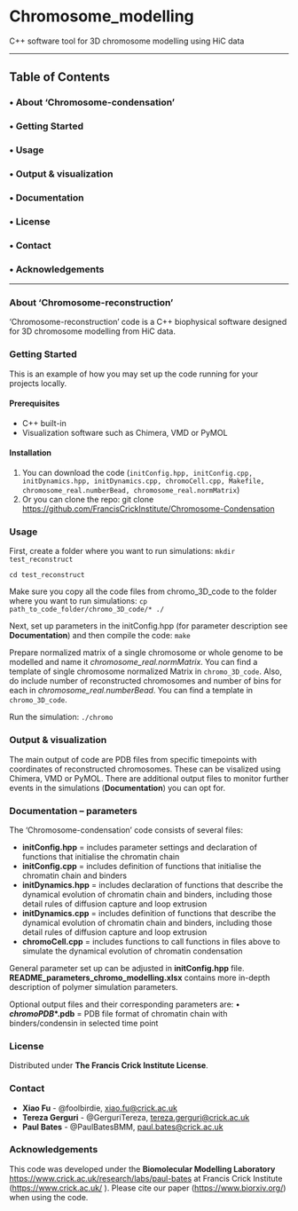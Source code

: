 # Chromosome_modelling
C++ software tool for 3D chromosome modelling using HiC data

--------------------------------
## Table of Contents

### •	 About ‘Chromosome-condensation’

### •	 Getting Started

### • Usage

### •	Output & visualization

### •	Documentation

### •	License

### •	Contact

### •	Acknowledgements

------------------------------------

### About ‘Chromosome-reconstruction’

‘Chromosome-reconstruction’ code is a C++ biophysical software designed for 3D chromosome modelling from HiC data. 


### Getting Started

This is an example of how you may set up the code running for your projects locally.

#### Prerequisites
-	C++ built-in
-	Visualization software such as Chimera, VMD or PyMOL

#### Installation
1.	You can download the code (`initConfig.hpp, initConfig.cpp, initDynamics.hpp, initDynamics.cpp, chromoCell.cpp, Makefile, chromosome_real.numberBead, chromosome_real.normMatrix`)
2.	Or you can clone the repo: git clone https://github.com/FrancisCrickInstitute/Chromosome-Condensation


### Usage

First, create a folder where you want to run simulations:
`mkdir test_reconstruct`

`cd test_reconstruct`

Make sure you copy all the code files from chromo_3D_code to the folder where you want to run simulations:
`cp path_to_code_folder/chromo_3D_code/* ./ `

Next, set up parameters in the initConfig.hpp (for parameter description see **Documentation**) and then compile the code:
`make`

Prepare normalized matrix of a single chromosome or whole genome to be modelled and name it *_chromosome_real.normMatrix_*. You can find a template of single chromosome normalized Matrix in `chromo_3D_code`.
Also, do include number of reconstructed chromosomes and number of bins for each in *_chromosome_real.numberBead_*. You can find a template in `chromo_3D_code`.

Run the simulation:
`./chromo`


### Output & visualization

The main output of code are PDB files from specific timepoints with coordinates of reconstructed chromosomes. These can be visalized using Chimera, VMD or PyMOL. There are additional output files to monitor further events in the simulations (**Documentation**) you can opt for. 


### Documentation – parameters 

The ‘Chromosome-condensation’ code consists of several files:

- **initConfig.hpp** = includes parameter settings and declaration of functions that initialise the chromatin chain
- **initConfig.cpp** = includes definition of functions that initialise the chromatin chain and binders
- **initDynamics.hpp** = includes declaration of functions that describe the dynamical evolution of chromatin chain and binders, including those detail rules of diffusion capture and loop extrusion
- **initDynamics.cpp** = includes definition of functions that describe the dynamical evolution of chromatin chain and binders, including those detail rules of diffusion capture and loop extrusion
- **chromoCell.cpp** = includes functions to call functions in files above to simulate the dynamical evolution of chromatin condensation

General parameter set up can be adjusted in **initConfig.hpp** file. **README_parameters_chromo_modelling.xlsx** contains more in-depth description of polymer simulation parameters.



Optional output files and their corresponding parameters are:
•	**_chromoPDB_*.pdb** = PDB file format of chromatin chain with binders/condensin in selected time point


### License
Distributed under **The Francis Crick Institute License**. 
 

### Contact
-	**Xiao Fu** - @foolbirdie, xiao.fu@crick.ac.uk
-	**Tereza Gerguri** - @GerguriTereza, tereza.gerguri@crick.ac.uk
-	**Paul Bates** - @PaulBatesBMM, paul.bates@crick.ac.uk


### Acknowledgements

This code was developed under the **Biomolecular Modelling Laboratory** https://www.crick.ac.uk/research/labs/paul-bates at Francis Crick Institute (https://www.crick.ac.uk/ ). 
Please cite our paper (https://www.biorxiv.org/) when using the code.

